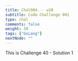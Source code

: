 ```yaml
---
title: Chal004. - w10
subtitle: Code Challenge 001
type: chal
comments: false
weight: 30
tags: ["GoLang"]
nextNode: ""
---
```

This is Challenge 40 - Solution 1